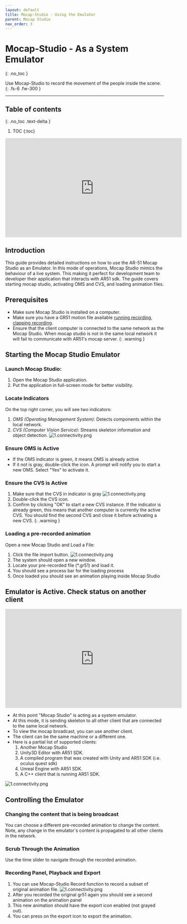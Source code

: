 ```yaml
---
layout: default
title: Mocap-Studio - Using the Emulator
parent: Mocap Studio
nav_order: 3
---
```


# Mocap-Studio - As a System Emulator
{: .no_toc }

Use Mocap-Studio to record the movement of the people inside the scene.
{: .fs-6 .fw-300 }



---
## Table of contents
{: .no_toc .text-delta }

1. TOC
{:toc}


<iframe width="560" height="315" src="https://www.youtube.com/embed/HKpiEfGotZ8?si=tR-lHhPAk3t_ZBug" frameborder="0" allowfullscreen></iframe>

## Introduction
This guide provides detailed instructions on how to use the AR-51 Mocap Studio as an Emulator.
In this mode of operations, Mocap Studio mimics the behaviour of a live system.
This making it perfect for development team to developer their application that interacts with AR51 sdk.
The guide covers starting mocap studio, activating OMS and CVS, and loading animation files.

## Prerequisites
* Make sure Mocap Studio is installed on a computer.
* Make sure you have a GR51 motion file available [running recording](/assets/gr51/running_take001_2023-10-19_17-16-32_2023-10-19_17-16-47.gr51), [clapping recording](/assets/gr51/Bclapping003_2023-10-19_13-56-23_2023-10-19_13-56-32.gr51).
* Ensure that the client computer is connected to the same network as the Mocap Studio.
When mocap studio is not in the same local network it will fail to communicate with AR51's mocap server.
{: .warning }


## Starting the Mocap Studio Emulator
### Launch Mocap Studio:
1. Open the Mocap Studio application.
2. Put the application in full-screen mode for better visibility.

### Locate Indicators
On the top right corner, you will see two indicators: 
1. *OMS (Operating Management System)*: Detects components within the local network.
2. *CVS (Computer Vision Service)*: Streams skeleton information and object detection.
![1.connectivity.png](/assets/images/record_with_mocap_studio/1.connectivity.png)

### Ensure OMS is Active
* If the OMS indicator is green, it means OMS is already active
* If it not is gray, double-click the icon. A prompt will notify you to start a new OMS. Select "Yes" to activate it.

### Ensure the CVS is Active
1. Make sure that the CVS in indicator is gray
![1.connectivity.png](/assets/images/record_with_mocap_studio/1.connectivity.png)
2. Double-click the CVS icon.
3. Confirm by clicking "OK" to start a new CVS instance.
If the indicator is already green, this means that another computer is currently the active CVS. You should find the second CVS and close it before activating a new CVS.
{: .warning }

### Loading a pre-recorded animation 
Open a new Mocap Studio and Load a File:
1. Click the file import button.
![1.connectivity.png](/assets/images/record_with_mocap_studio/1.connectivity.png)
2. The system should open a new window.
3. Locate your pre-recorded file (*.gr51) and load it.
4. You should see a process bar for the loading process
5. Once loaded you should see an animation playing inside Mocap Studio

## Emulator is Active. Check status on another client 
<iframe width="560" height="315" src="https://www.youtube.com/embed/EDgn7kPi5Rw?si=n-yRnJSeP_Jw6086" frameborder="0" allowfullscreen></iframe>

* At this point "Mocap Studio" is acting as a system emulator. 
* At this mode, it is sending skeleton to all other client that are connected to the same local network.
* To view the mocap broadcast, you can use another client.
* The client can be the same machine or a different one.
* Here is a partial list of supported clients:
  1. Another Mocap Studio
  2. Unity3D Editor with AR51 SDK. 
  3. A compiled program that was created with Unity and AR51 SDK (i.e. oculus quest sdk)
  4. Unreal Engine with AR51 SDK.
  5. A C++ client that is running AR51 SDK.

![1.connectivity.png](/assets/images/record_with_mocap_studio/1.connectivity.png)

## Controlling the Emulator
### Changing the content that is being broadcast
You can choose a different pre-recorded animation to change the content.
Note, any change in the emulator's content is propagated to all other clients in the network.

### Scrub Through the Animation
Use the time slider to navigate through the recorded animation.

### Recording Panel, Playback and Export
1. You can use Mocap-Studio Record function to record a subset of original animation file.
![1.connectivity.png](/assets/images/record_with_mocap_studio/1.connectivity.png)
2. After you recorded the original gr51 again you should see a second animation on the animation panel
3. This new animation should have the export icon enabled (not grayed out).
4. You can press on the export icon to export the animation.
